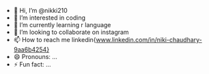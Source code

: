 - 👋 Hi, I’m @nikki210
- 👀 I’m interested in coding 
- 🌱 I’m currently learning r language 
- 💞️ I’m looking to collaborate on instagram
- 📫 How to reach me linkedin{www.linkedin.com/in/niki-chaudhary-9aa6b4254}
- 😄 Pronouns: ...
- ⚡ Fun fact: ...

<!---
nikki210/nikki210 is a ✨ special ✨ repository because its `README.md` (this file) appears on your GitHub profile.
You can click the Preview link to take a look at your changes.
--->
